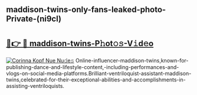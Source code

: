 ## maddison-twins-only-fans​-leaked-photo​-Private-(ni9cl)


# <h2><a href="https://mediaupload.pro?title=maddison-twins&ref=git">🔗👉 🔴 maddison-twins-P𝚑ot𝚘𝚜-V𝚒d𝚎o</a></h2>

[![Corinna Kopf Nue Nu𝚍e𝚜](https://i.imgur.com/0qMVB7G.gif)](https://mediaupload.pro?title=maddison-twins&ref=git)
Online-influencer-maddison-twins,known-for-publishing-dance-and-lifestyle-content,-including-performances-and-vlogs-on-social-media-platforms.Brilliant-ventriloquist-assistant-maddison-twins,celebrated-for-their-exceptional-abilities-and-accomplishments-in-assisting-ventriloquists.  